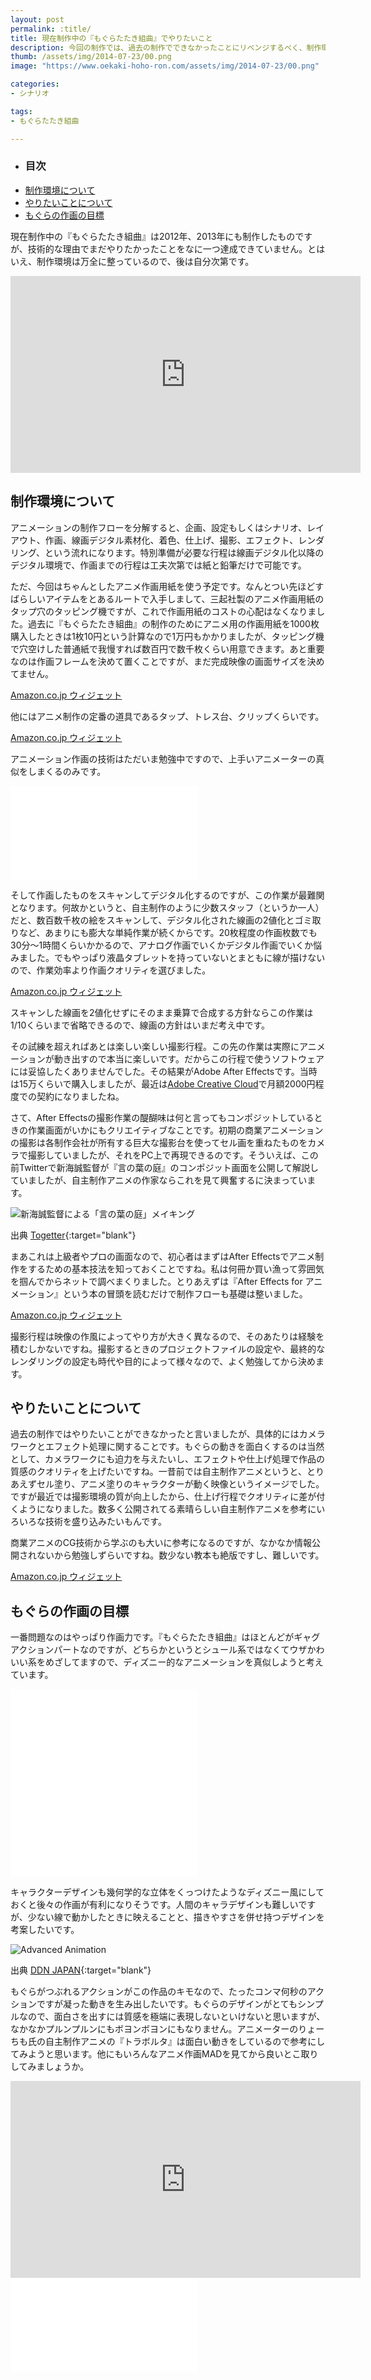 ```yaml
---
layout: post
permalink: :title/
title: 現在制作中の『もぐらたたき組曲』でやりたいこと
description: 今回の制作では、過去の制作でできなかったことにリベンジするべく、制作環境のと作品概要の見直しをしました。
thumb: /assets/img/2014-07-23/00.png
image: "https://www.oekaki-hoho-ron.com/assets/img/2014-07-23/00.png"

categories:
- シナリオ

tags:
- もぐらたたき組曲

---
```


- ### 目次
- [制作環境について](#制作環境について)
- [やりたいことについて](#やりたいことについて)
- [もぐらの作画の目標](#もぐらの作画の目標)

現在制作中の『もぐらたたき組曲』は2012年、2013年にも制作したものですが、技術的な理由でまだやりたかったことをなに一つ達成できていません。とはいえ、制作環境は万全に整っているので、後は自分次第です。

<iframe width="560" height="315" src="https://www.youtube.com/embed/xijVChyJ7L8" title="YouTube video player" frameborder="0" allow="accelerometer; autoplay; clipboard-write; encrypted-media; gyroscope; picture-in-picture; web-share" allowfullscreen></iframe>

## 制作環境について

アニメーションの制作フローを分解すると、企画、設定もしくはシナリオ、レイアウト、作画、線画デジタル素材化、着色、仕上げ、撮影、エフェクト、レンダリング、という流れになります。特別準備が必要な行程は線画デジタル化以降のデジタル環境で、作画までの行程は工夫次第では紙と鉛筆だけで可能です。

ただ、今回はちゃんとしたアニメ作画用紙を使う予定です。なんとつい先ほどすばらしいアイテムをとあるルートで入手しまして、三起社製のアニメ作画用紙のタップ穴のタッピング機ですが、これで作画用紙のコストの心配はなくなりました。過去に『もぐらたたき組曲』の制作のためにアニメ用の作画用紙を1000枚購入したときは1枚10円という計算なので1万円もかかりましたが、タッピング機で穴空けした普通紙で我慢すれば数百円で数千枚くらい用意できます。あと重要なのは作画フレームを決めて置くことですが、まだ完成映像の画面サイズを決めてません。

<div><SCRIPT charset="utf-8" type="text/javascript" src="http://ws-fe.amazon-adsystem.com/widgets/q?ServiceVersion=20070822&MarketPlace=JP&ID=V20070822%2FJP%2Fkoma5109-22%2F8010%2F8550d753-3a79-46b5-9108-9b599971428c&Operation=GetScriptTemplate"> </SCRIPT> <NOSCRIPT><A HREF="http://ws-fe.amazon-adsystem.com/widgets/q?ServiceVersion=20070822&MarketPlace=JP&ID=V20070822%2FJP%2Fkoma5109-22%2F8010%2F8550d753-3a79-46b5-9108-9b599971428c&Operation=NoScript">Amazon.co.jp ウィジェット</A></NOSCRIPT></div>

他にはアニメ制作の定番の道具であるタップ、トレス台、クリップくらいです。

<div><SCRIPT charset="utf-8" type="text/javascript" src="http://ws-fe.amazon-adsystem.com/widgets/q?rt=tf_cw&ServiceVersion=20070822&MarketPlace=JP&ID=V20070822%2FJP%2Fkoma5109-22%2F8010%2F8c9f6ca6-663f-4e69-b059-8192e1f7ba4d&Operation=GetScriptTemplate"> </SCRIPT> <NOSCRIPT><A HREF="http://ws-fe.amazon-adsystem.com/widgets/q?rt=tf_cw&ServiceVersion=20070822&MarketPlace=JP&ID=V20070822%2FJP%2Fkoma5109-22%2F8010%2F8c9f6ca6-663f-4e69-b059-8192e1f7ba4d&Operation=NoScript">Amazon.co.jp ウィジェット</A></NOSCRIPT></div>

アニメーション作画の技術はただいま勉強中ですので、上手いアニメーターの真似をしまくるのみです。

<iframe class="article-iframe" src="//www.youtube.com/embed/8Dk8xSAFemI" frameborder="0" allowfullscreen></iframe>

そして作画したものをスキャンしてデジタル化するのですが、この作業が最難関となります。何故かというと、自主制作のように少数スタッフ（というか一人）だと、数百数千枚の絵をスキャンして、デジタル化された線画の2値化とゴミ取りなど、あまりにも膨大な単純作業が続くからです。20枚程度の作画枚数でも30分〜1時間くらいかかるので、アナログ作画でいくかデジタル作画でいくか悩みました。でもやっぱり液晶タブレットを持っていないとまともに線が描けないので、作業効率より作画クオリティを選びました。

<div><SCRIPT charset="utf-8" type="text/javascript" src="http://ws-fe.amazon-adsystem.com/widgets/q?rt=tf_cw&ServiceVersion=20070822&MarketPlace=JP&ID=V20070822%2FJP%2Fkoma5109-22%2F8010%2Fdc6746ae-21bf-4b84-93de-fbe02f4cf10b&Operation=GetScriptTemplate"> </SCRIPT> <NOSCRIPT><A HREF="http://ws-fe.amazon-adsystem.com/widgets/q?rt=tf_cw&ServiceVersion=20070822&MarketPlace=JP&ID=V20070822%2FJP%2Fkoma5109-22%2F8010%2Fdc6746ae-21bf-4b84-93de-fbe02f4cf10b&Operation=NoScript">Amazon.co.jp ウィジェット</A></NOSCRIPT></div>

スキャンした線画を2値化せずにそのまま乗算で合成する方針ならこの作業は1/10くらいまで省略できるので、線画の方針はいまだ考え中です。

その試練を超えればあとは楽しい楽しい撮影行程。この先の作業は実際にアニメーションが動き出すので本当に楽しいです。だからこの行程で使うソフトウェアには妥協したくありませんでした。その結果がAdobe After Effectsです。当時は15万くらいで購入しましたが、最近は<a href="https://www.adobe.com/jp/products/aftereffects.html" title="Adobe Creative Cloud" target="blank">Adobe Creative Cloud</a>で月額2000円程度での契約になりましたね。

さて、After Effectsの撮影作業の醍醐味は何と言ってもコンポジットしているときの作業画面がいかにもクリエイティブなことです。初期の商業アニメーションの撮影は各制作会社が所有する巨大な撮影台を使ってセル画を重ねたものをカメラで撮影していましたが、それをPC上で再現できるのです。そういえば、この前Twitterで新海誠監督が『言の葉の庭』のコンポジット画面を公開して解説していましたが、自主制作アニメの作家ならこれを見て興奮するに決まっています。

![新海誠監督による「言の葉の庭」メイキング](/assets/img/2014-07-23/01.png)

<span>出典 [Togetter](http://togetter.com/li/674305){:target="blank"}</span>

まあこれは上級者やプロの画面なので、初心者はまずはAfter Effectsでアニメ制作をするための基本技法を知っておくことですね。私は何冊か買い漁って雰囲気を掴んでからネットで調べまくりました。とりあえずは『After Effects for アニメーション』という本の冒頭を読むだけで制作フローも基礎は整いました。

<div><SCRIPT charset="utf-8" type="text/javascript" src="http://ws-fe.amazon-adsystem.com/widgets/q?ServiceVersion=20070822&MarketPlace=JP&ID=V20070822%2FJP%2Fkoma5109-22%2F8010%2F1d3f5aa3-0638-4460-8424-f76388b6af48&Operation=GetScriptTemplate"> </SCRIPT> <NOSCRIPT><A HREF="http://ws-fe.amazon-adsystem.com/widgets/q?ServiceVersion=20070822&MarketPlace=JP&ID=V20070822%2FJP%2Fkoma5109-22%2F8010%2F1d3f5aa3-0638-4460-8424-f76388b6af48&Operation=NoScript">Amazon.co.jp ウィジェット</A></NOSCRIPT></div>

撮影行程は映像の作風によってやり方が大きく異なるので、そのあたりは経験を積むしかないですね。撮影するときのプロジェクトファイルの設定や、最終的なレンダリングの設定も時代や目的によって様々なので、よく勉強してから決めます。

## やりたいことについて

過去の制作ではやりたいことができなかったと言いましたが、具体的にはカメラワークとエフェクト処理に関することです。もぐらの動きを面白くするのは当然として、カメラワークにも迫力を与えたいし、エフェクトや仕上げ処理で作品の質感のクオリティを上げたいですね。一昔前では自主制作アニメというと、とりあえずセル塗り、アニメ塗りのキャラクターが動く映像というイメージでした。ですが最近では撮影環境の質が向上したから、仕上げ行程でクオリティに差が付くようになりました。数多く公開されてる素晴らしい自主制作アニメを参考にいろいろな技術を盛り込みたいもんです。

商業アニメのCG技術から学ぶのも大いに参考になるのですが、なかなか情報公開されないから勉強しずらいですね。数少ない教本も絶版ですし、難しいです。

<div><SCRIPT charset="utf-8" type="text/javascript" src="http://ws-fe.amazon-adsystem.com/widgets/q?rt=tf_ssw&ServiceVersion=20070822&MarketPlace=JP&ID=V20070822%2FJP%2Fkoma5109-22%2F8003%2F3eee194b-2adb-45c3-9291-38656183b12a&Operation=GetScriptTemplate"> </SCRIPT> <NOSCRIPT><A HREF="http://ws-fe.amazon-adsystem.com/widgets/q?rt=tf_ssw&ServiceVersion=20070822&MarketPlace=JP&ID=V20070822%2FJP%2Fkoma5109-22%2F8003%2F3eee194b-2adb-45c3-9291-38656183b12a&Operation=NoScript">Amazon.co.jp ウィジェット</A></NOSCRIPT></div>

## もぐらの作画の目標

一番問題なのはやっぱり作画力です。『もぐらたたき組曲』はほとんどがギャグアクションパートなのですが、どちらかというとシュール系ではなくてウザかわいい系をめざしてますので、ディズニー的なアニメーションを真似しようと考えています。

<iframe class="article-iframe" src="//player.vimeo.com/video/93206523" frameborder="0" webkitallowfullscreen mozallowfullscreen allowfullscreen></iframe>

<iframe class="article-iframe" src="//www.youtube.com/embed/kfMxXQqz_38" frameborder="0" allowfullscreen></iframe>

キャラクターデザインも幾何学的な立体をくっつけたようなディズニー風にしておくと後々の作画が有利になりそうです。人間のキャラデザインも難しいですが、少ない線で動かしたときに映えることと、描きやすさを併せ持つデザインを考案したいです。

![Advanced Animation](/assets/img/2014-07-23/02.png)

<span>出典 [DDN JAPAN](http://japan.digitaldj-network.com/archives/51957428.html){:target="blank"}</span>

もぐらがつぶれるアクションがこの作品のキモなので、たったコンマ何秒のアクションですが凝った動きを生み出したいです。もぐらのデザインがとてもシンプルなので、面白さを出すには質感を極端に表現しないといけないと思いますが、なかなかプルンプルンにもボヨンボヨンにもなりません。アニメーターのりょーちも氏の自主制作アニメの『トラボルタ』は面白い動きをしているので参考にしてみようと思います。他にもいろんなアニメ作画MADを見てから良いとこ取りしてみましょうか。

<iframe width="560" height="315" src="https://www.youtube.com/embed/xijVChyJ7L8" title="YouTube video player" frameborder="0" allow="accelerometer; autoplay; clipboard-write; encrypted-media; gyroscope; picture-in-picture; web-share" allowfullscreen></iframe>

<iframe class="article-iframe" src="//www.youtube.com/embed/mrVRpQJ-88k" frameborder="0" allowfullscreen></iframe>
